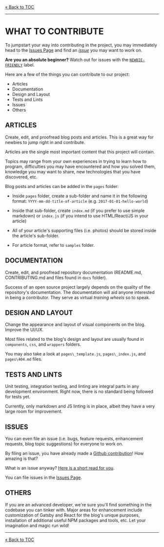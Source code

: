 [&laquo; Back to TOC](../CONTRIBUTING.md#table-of-contents)
***

# WHAT TO CONTRIBUTE

To jumpstart your way into contributing in the project, you may immediately head to the [Issues Page](https://github.com/FCCManila/blog/issues) and find an [_issue_](https://guides.github.com/features/issues/) you may want to work on.

**Are you an absolute beginner?** Watch out for issues with the [`NEWBIE-FRIENDLY`](https://github.com/FCCManila/blog/labels/NEWBIE%20FRIENDLY) label.

Here are a few of the things you can contribute to our project:

- Articles
- Documentation
- Design and Layout
- Tests and Lints
- Issues
- Others

## ARTICLES

Create, edit, and proofread blog posts and articles. This is a great way for newbies to jump right in and contribute.

Articles are the single most important content that this project will contain.

Topics may range from your own experiences in trying to learn how to program, difficulties you may have encountered and how you solved them, knowledge you may want to share, new technologies that you have discovered, etc.

Blog posts and articles can be added in the `pages` folder:

- Inside `pages` folder, create a sub-folder and name it in the following format: `YYYY-mm-dd-title-of-article` (e.g. `2017-01-01-hello-world`)

- Inside that sub-folder, create `index.md` (if you prefer to use simple markdown) or `index.js` (if you intend to use HTML/React/JS in your article)

- All of your article's supporting files (i.e. photos) should be stored inside the article's sub-folder.

- For article format, refer to `samples` folder.

## DOCUMENTATION

Create, edit, and proofread repository documentation (README.md, CONTRIBUTING.md and files found in `docs` folder).

Success of an open source project largely depends on the quality of the repository's documentation. The documentation will aid anyone interested in being a contributor. They serve as virtual _training wheels_ so to speak.

## DESIGN AND LAYOUT

Change the appearance and layout of visual components on the blog. Improve the UI/UX.

Most files related to the blog's design and layout are usually found in `components`, `css`, and `wrappers` folders.

You may also take a look at `pages\_template.js`, `pages\_index.js`, and `pages\404.md` files.

## TESTS AND LINTS

Unit testing, integration testing, and linting are integral parts in any development environment. Right now, there is no standard being followed for tests yet.

Currently, only markdown and JS linting is in place, albeit they have a very large room for improvement.

## ISSUES

You can even file an issue (i.e. bugs, feature requests, enhancement requests, blog topic suggestions) for everyone to work on.

By filing an issue, you have already made a [Github contribution](https://help.github.com/articles/why-are-my-contributions-not-showing-up-on-my-profile/)! How amazing is that?

What is an issue anyway? [Here is a short read for you](https://guides.github.com/features/issues/).

You can file issues in the [Issues Page](https://github.com/FCCManila/blog/issues).

## OTHERS

If you are an advanced developer, we're sure you'll find something in the codebase you can tinker with. Major areas for enhancement include customization of Gatsby and React for the blog's unique purposes, installation of additional useful NPM packages and tools, etc. Let your imagination and magic run wild!

***
[&laquo; Back to TOC](../CONTRIBUTING.md#table-of-contents)
